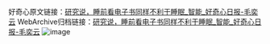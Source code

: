 好奇心原文链接：[研究说，睡前看电子书同样不利于睡眠_智能_好奇心日报-毛奕云](https://www.qdaily.com/articles/4686.html)
WebArchive归档链接：[研究说，睡前看电子书同样不利于睡眠_智能_好奇心日报-毛奕云](http://web.archive.org/web/20190623162428/https://www.qdaily.com/articles/4686.html)
![image](http://ww3.sinaimg.cn/large/007d5XDply1g3w5tjocysj30u02hoax7)
